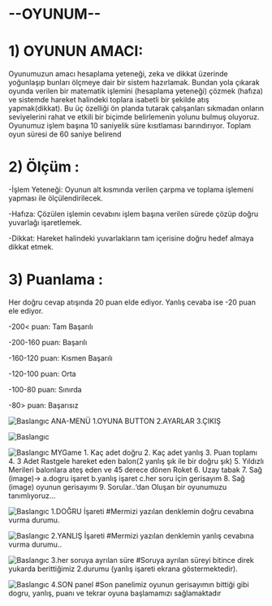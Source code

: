# --OYUNUM--
# 1) OYUNUN AMACI:
Oyunumuzun amacı hesaplama yeteneği, zeka ve dikkat üzerinde yoğunlaşıp bunları ölçmeye dair bir sistem hazırlamak. Bundan yola çıkarak oyunda verilen bir matematik işlemini (hesaplama yeteneği) çözmek (hafıza) ve sistemde hareket halindeki toplara isabetli bir şekilde atış yapmak(dikkat). 
Bu üç özelliği ön planda tutarak çalışanları sıkmadan onların seviyelerini rahat ve etkili bir biçimde belirlemenin yolunu bulmuş oluyoruz. 
Oyunumuz işlem başına 10 saniyelik süre kısıtlaması barındırıyor.
Toplam oyun süresi de 60 saniye belirend

# 2) Ölçüm :
-İşlem Yeteneği:
Oyunun alt kısmında verilen çarpma ve toplama işlemeni yapması ile ölçülendirilecek.

-Hafıza:
Çözülen işlemin cevabını işlem başına verilen sürede çözüp doğru yuvarlağı işaretlemek.

-Dikkat:
Hareket halindeki yuvarlakların tam içerisine doğru hedef almaya dikkat etmek.

# 3) Puanlama :
Her doğru cevap atışında 20 puan elde ediyor. 
Yanlış cevaba ise -20 puan ele ediyor.

-200< puan: Tam Başarılı 

-200-160 puan: Başarılı 

-160-120 puan: Kısmen Başarılı

-120-100 puan: Orta

-100-80 puan: Sınırda

-80> puan: Başarısız



![Baslangıc](https://i.hizliresim.com/dsout7n.png) 
ANA-MENÜ 
1.OYUNA BUTTON 2.AYARLAR 3.ÇIKIŞ

![Baslangıc](https://i.hizliresim.com/22lxclm.png) 

![Baslangıc](https://i.hizliresim.com/l38jgyz.png) 
MYGame 1. Kaç adet doğru 2. Kaç adet yanlış 3. Puan toplamı 4. 3 Adet Rastgele hareket eden balon(2 yanlış şık ile bir 
doğru şık) 5. Yıldızlı Merileri balonlara ateş eden ve 45 derece 
dönen Roket 6. Uzay tabak 
7. Sağ (image)-> a.dogru işaret b.yanlış işaret c.her soru için gerisayım 8. Sağ (image) oyunun gerisayımı 9. Sorular..‘dan Oluşan bir oyunumuzu tanımlıyoruz…

![Baslangıc](https://i.hizliresim.com/o2nn4c7.png)
1.DOĞRU İşareti
#Mermizi yazılan denklemin doğru cevabına vurma durumu.

![Baslangıc](https://i.hizliresim.com/33or4ne.png)
2.YANLIŞ İşareti
#Mermizi yazılan denklemin yanlış cevabına vurma durumu..

![Baslangıc](https://i.hizliresim.com/aio72tp.png)
3.her soruya ayrılan süre
#Soruya ayrılan süreyi bitince direk yukarda berittiğimiz
2.durumu (yanlış işareti ekrana göstermektedir).

![Baslangıc](https://i.hizliresim.com/12x0o20.png)
4.SON panel
#Son panelimiz oyunun gerisayımın bittiği gibi dogru, yanlış, puanı 
ve tekrar oyuna başlamamızı sağlamaktadır






